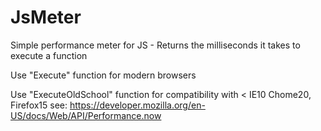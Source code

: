 JsMeter
=======

Simple performance meter for JS  - Returns the milliseconds it takes to execute a function

Use "Execute" function for modern browsers

Use "ExecuteOldSchool" function for compatibility with < IE10 Chome20, Firefox15 see: 
https://developer.mozilla.org/en-US/docs/Web/API/Performance.now
